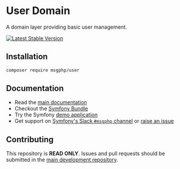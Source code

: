 # User Domain

A domain layer providing basic user management.

[![Latest Stable Version](https://poser.pugx.org/msgphp/user/v/stable)](https://packagist.org/packages/msgphp/user)

## Installation

```bash
composer require msgphp/user
```

## Documentation

- Read the [main documentation](https://msgphp.github.io/docs/)
- Checkout the [Symfony Bundle](https://github.com/msgphp/user-bundle)
- Try the Symfony [demo application](https://github.com/msgphp/symfony-demo-app)
- Get support on [Symfony's Slack `#msgphp` channel](https://symfony.com/slack-invite) or [raise an issue](https://github.com/msgphp/msgphp/issues/new)

## Contributing

This repository is **READ ONLY**. Issues and pull requests should be submitted in the [main development repository](https://github.com/msgphp/msgphp).
